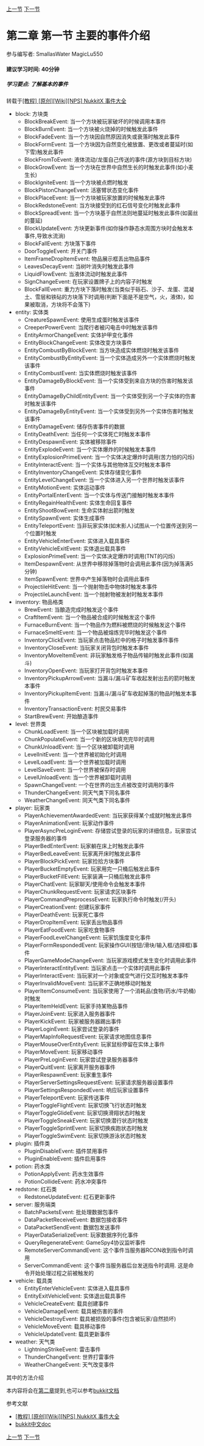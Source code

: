 [上一节](2-0_前言.md) [下一节](2-2_事件相关方法.md)
# 第二章 第一节 主要的事件介绍
参与编写者: SmallasWater MagicLu550
#### 建议学习时间: 40分钟
##### 学习要点: 了解基本的事件

转载于[[教程] [原创][Wiki][NPS] NukkitX 事件大全](https://www.mcbbs.net/thread-813733-1-1.html)

- block: 方块类
    - BlockBreakEvent: 当一个方块被玩家破坏的时候调用本事件
    - BlockBurnEvent: 当一个方块被火烧掉的时候触发此事件
    - BlockFadeEvent: 当一个方块因自然原因消失或衰落时触发此事件
    - BlockFormEvent: 当一个方块因为自然变化被放置、更改或者蔓延时(如下雪)触发此事件
    - BlockFromToEvent: 液体流动/龙蛋自己传送的事件(源方块到目标方块)
    - BlockGrowEvent: 当一个方块在世界中自然生长的时触发此事件(如小麦生长)
    - BlockIgniteEvent: 当一个方块被点燃时触发
    - BlockPistonChangeEvent: 活塞臂状态变化事件
    - BlockPlaceEvent: 当一个方块被玩家放置的时候触发此事件
    - BlockRedstoneEvent: 当方块接受到的红石信号变化时触发此事件
    - BlockSpreadEvent: 当一个方块基于自然法则地蔓延时触发此事件(如菌丝的蔓延)
    - BlockUpdateEvent: 方块更新事件(如你操作静态水周围方块时会触发本事件,导致水流淌)
    - BlockFallEvent: 方块落下事件
    - DoorToggleEvent: 开关门事件
    - ItemFrameDropItemEvent: 物品展示框丢出物品事件
    - LeavesDecayEvent: 当树叶消失时触发此事件
    - LiquidFlowEvent: 当液体流动时触发此事件
    - SignChangeEvent: 在玩家设置牌子上的内容子时触发
    - BlockFallEvent: 重力方块下落时触发(当类似于砾石、沙子、龙蛋、混凝土、雪层和铁砧的方块落下时调用(判断下面是不是空气，火，液体)，如果被取消，方块将不会落下)
- entity: 实体类
    - CreatureSpawnEvent: 使用生成蛋时触发该事件
    - CreeperPowerEvent: 当爬行者被闪电击中时触发该事件
    - EntityArmorChangeEvent: 实体护甲变化事件
    - EntityBlockChangeEvent: 实体改变方块事件
    - EntityCombustByBlockEvent: 当方块造成实体燃烧时触发该事件
    - EntityCombustByEntityEvent: 当一个实体造成另外一个实体燃烧时触发该事件
    - EntityCombustEvent: 当实体燃烧时触发该事件
    - EntityDamageByBlockEvent: 当一个实体受到来自方块的伤害时触发该事件
    - EntityDamageByChildEntityEvent: 当一个实体受到另一个子实体的伤害时触发该事件
    - EntityDamageByEntityEvent: 当一个实体受到另外一个实体伤害时触发该事件
    - EntityDamageEvent: 储存伤害事件的数据
    - EntityDeathEvent: 当任何一个实体死亡时触发本事件
    - EntityDespawnEvent: 实体被移除事件
    - EntityExplodeEvent: 当一个实体爆炸的时候触发本事件
    - EntityExplosionPrimeEvent: 当一个实体决定爆炸时调用(苦力怕的闪烁)
    - EntityInteractEvent: 当一个实体与其他物体互交时触发本事件
    - EntityInventoryChangeEvent: 实体存储变化事件
    - EntityLevelChangeEvent: 当一个实体进入另一个世界时触发该事件
    - EntityMotionEvent: 实体运动事件
    - EntityPortalEnterEvent: 当一个实体与传送门接触时触发本事件
    - EntityRegainHealthEvent: 实体生命回复事件
    - EntityShootBowEvent: 生命实体射出箭时触发
    - EntitySpawnEvent: 实体生成事件
    - EntityTeleportEvent: 当非玩家实体(如末影人)试图从一个位置传送到另一个位置时触发
    - EntityVehicleEnterEvent: 实体进入载具事件
    - EntityVehicleExitEvent: 实体退出载具事件
    - ExplosionPrimeEvent: 当一个实体决定爆炸时调用(TNT的闪烁)
    - ItemDespawnEvent: 从世界中移除掉落物时会调用此事件(因为掉落满5分钟)
    - ItemSpawnEvent: 世界中产生掉落物时会调用此事件
    - ProjectileHitEvent: 当一个抛射物击中物体时触发本事件
    - ProjectileLaunchEvent: 当一个抛射物被发射时触发本事件
- inventory: 物品格类
    - BrewEvent: 当酿造完成时触发这个事件
    - CraftItemEvent: 当一个物品被合成的时候触发这个事件
    - FurnaceBurnEvent: 当一个物品作为燃料被燃烧的时候触发这个事件
    - FurnaceSmeltEvent: 当一个物品被熔炼完毕时触发这个事件
    - InventoryClickEvent: 当玩家点击物品栏中的格子时触发事件事件
    - InventoryCloseEvent: 当玩家关闭背包时触发本事件
    - InventoryMoveItemEvent: 非玩家触发格子物品传输时触发此事件(如漏斗)
    - InventoryOpenEvent: 当玩家打开背包时触发本事件
    - InventoryPickupArrowEvent: 当漏斗/漏斗矿车收起发射出去的箭时触发本事件
    - InventoryPickupItemEvent: 当漏斗/漏斗矿车收起掉落的物品时触发本事件
    - InventoryTransactionEvent: 村民交易事件
    - StartBrewEvent: 开始酿造事件
- level: 世界类
    - ChunkLoadEvent: 当一个区块被加载时调用
    - ChunkPopulateEvent: 当一个新的区块填充完毕时调用
    - ChunkUnloadEvent: 当一个区块被卸载时调用
    - LevelInitEvent: 当一个世界被初始化时调用
    - LevelLoadEvent: 当一个世界被加载时调用
    - LevelSaveEvent: 当一个世界被保存时调用
    - LevelUnloadEvent: 当一个世界被卸载时调用
    - SpawnChangeEvent: 一个在世界的出生点被改变时调用的事件
    - ThunderChangeEvent: 同天气类下同名事件
    - WeatherChangeEvent: 同天气类下同名事件
- player: 玩家类
    - PlayerAchievementAwardedEvent: 当玩家获得某个成就时触发此事件
    - PlayerAnimationEvent: 玩家动作事件
    - PlayerAsyncPreLoginEvent: 存储尝试登录的玩家的详细信息，玩家尝试登录服务器的事件
    - PlayerBedEnterEvent: 玩家躺在床上时触发此事件
    - PlayerBedLeaveEvent: 玩家离开床时触发此事件
    - PlayerBlockPickEvent: 玩家捡拾方块事件
    - PlayerBucketEmptyEvent: 玩家用完一只桶后触发此事件
    - PlayerBucketFillEvent: 玩家装满一只桶后触发此事件
    - PlayerChatEvent: 玩家聊天/使用命令会触发本事件
    - PlayerChunkRequestEvent: 玩家请求区块事件
    - PlayerCommandPreprocessEvent: 玩家执行命令时触发(/开头)
    - PlayerCreationEvent: 创建玩家事件
    - PlayerDeathEvent: 玩家死亡事件
    - PlayerDropItemEvent: 玩家丢出物品事件
    - PlayerEatFoodEvent: 玩家吃食物事件
    - PlayerFoodLevelChangeEvent: 玩家饥饿度变化事件
    - PlayerFormRespondedEvent: 玩家操作GUI(按钮/滑块/输入框/选择框)事件
    - PlayerGameModeChangeEvent: 当玩家游戏模式发生变化时调用此事件
    - PlayerInteractEntityEvent: 当玩家点击一个实体时调用此事件
    - PlayerInteractEvent: 当玩家对一个对象或空气进行交互时触发本事件
    - PlayerInvalidMoveEvent: 当玩家不正确地移动时触发
    - PlayerItemConsumeEvent: 当玩家使用了一个消耗品(食物/药水/牛奶桶)时触发
    - PlayerItemHeldEvent: 玩家手持某物品事件
    - PlayerJoinEvent: 玩家进入服务器事件
    - PlayerKickEvent: 玩家被服务器踢出事件
    - PlayerLoginEvent: 玩家尝试登录的事件
    - PlayerMapInfoRequestEvent: 玩家请求地图信息事件
    - PlayerMouseOverEntityEvent: 玩家鼠标停留在实体上事件
    - PlayerMoveEvent: 玩家移动事件
    - PlayerPreLoginEvent: 玩家尝试登录服务器事件
    - PlayerQuitEvent: 玩家离开服务器事件
    - PlayerRespawnEvent: 玩家重生事件
    - PlayerServerSettingsRequestEvent: 玩家请求服务器设置事件
    - PlayerSettingsRespondedEvent: 响应玩家设置事件
    - PlayerTeleportEvent: 玩家传送事件
    - PlayerToggleFlightEvent: 玩家切换飞行状态时触发
    - PlayerToggleGlideEvent: 玩家切换滑翔状态时触发
    - PlayerToggleSneakEvent: 玩家切换潜行状态时触发
    - PlayerToggleSprintEvent: 玩家切换疾跑状态时触发
    - PlayerToggleSwimEvent: 玩家切换游泳状态时触发
- plugin: 插件类
    - PluginDisableEvent: 插件禁用事件
    - PluginEnableEvent: 插件启用事件
- potion: 药水类
    - PotionApplyEvent: 药水生效事件
    - PotionCollideEvent: 药水冲突事件
- redstone: 红石类
    - RedstoneUpdateEvent: 红石更新事件
- server: 服务端类
    - BatchPacketsEvent: 批处理数据包事件
    - DataPacketReceiveEvent: 数据包接收事件
    - DataPacketSendEvent: 数据包发送事件
    - PlayerDataSerializeEvent: 玩家数据序列化事件
    - QueryRegenerateEvent: GameSpy4协议监听事件
    - RemoteServerCommandEvent: 这个事件当服务器RCON收到指令时调用
    - ServerCommandEvent: 这个事件当服务器后台发送指令时调用. 这是命令开始处理过程之前被触发的
- vehicle: 载具类
    - EntityEnterVehicleEvent: 实体进入载具事件
    - EntityExitVehicleEvent: 实体退出载具事件
    - VehicleCreateEvent: 载具创建事件
    - VehicleDamageEvent: 载具被伤害的事件
    - VehicleDestroyEvent: 载具被损毁的事件(包含被玩家/自然损坏)
    - VehicleMoveEvent: 载具移动事件
    - VehicleUpdateEvent: 载具更新事件
- weather: 天气类
    - LightningStrikeEvent: 雷击事件
    - ThunderChangeEvent: 世界打雷事件
    - WeatherChangeEvent: 天气改变事件


其中的方法介绍

本内容将会在[第二章](2-2_事件相关方法.md)提到,也可以参考[bukkit文档](https://bukkit.windit.net/javadoc/)

参考文献
- [[教程] [原创][Wiki][NPS] NukkitX 事件大全](https://www.mcbbs.net/thread-813733-1-1.html)
- [bukkit中文doc](https://bukkit.windit.net/javadoc/)

[上一节](1-8_案例玩家进入信息等效果.md) [下一节](2-2_事件相关方法.md)
